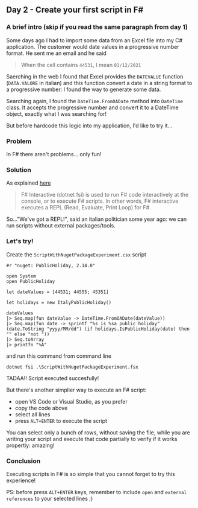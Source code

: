 ## Day 2 - Create your first script in F#

### A brief intro (skip if you read the same paragraph from day 1)

Some days ago I had to import some data from an Excel file into my C# application. The customer would date values in a progressive number format.
He sent me an email and he said 
> When the cell contains `44531`, I mean `01/12/2021`

Saerching in the web I found that Excel provides the `DATEVALUE` function (`DATA.VALORE` in italian) and this function convert a date in a string format to a progressive number: I found the way to generate some data.  

Searching again, I found the `DateTime.FromOADate` method into `DateTime` class. It accepts the progressive number and convert it to a DateTime object, exactly what I was searching for!

But before hardcode this logic into my application, I'd like to try it...

### Problem

In F# there aren't problems... only fun!

### Solution

As explained [here](https://docs.microsoft.com/en-us/dotnet/fsharp/tools/fsharp-interactive/)

> F# Interactive (dotnet fsi) is used to run F# code interactively at the console, or to execute F# scripts. In other words, F# interactive executes a REPL (Read, Evaluate, Print Loop) for F#.

So..."We've got a REPL!", said an italian politician some year ago: we can run scripts without external packages/tools.

### Let's try!
Create the `ScriptWithNugetPackageExperiment.csx` script
```
#r "nuget: PublicHoliday, 2.14.0"

open System
open PublicHoliday

let dateValues = [44531; 44555; 45351]

let holidays = new ItalyPublicHoliday()

dateValues
|> Seq.map(fun dateValue -> DateTime.FromOADate(dateValue))
|> Seq.map(fun date -> sprintf "%s is %sa public holiday" (date.ToString "yyyy/MM/dd") (if holidays.IsPublicHoliday(date) then "" else "not "))
|> Seq.toArray
|> printfn "%A"
```
and run this command from command line
```
dotnet fsi .\ScriptWithNugetPackageExperiment.fsx
```

TADAA!! Script executed succesfully! 

But there's another simplier way to execute an F# script: 
- open VS Code or Visual Studio, as you prefer
- copy the code above
- select all lines
- press `ALT+ENTER` to execute the script

You can select only a bunch of rows, without saving the file, while you are writing your script and execute that code partially to verify if it works propertly: amazing!

### Conclusion
Executing scripts in F# is so simple that you cannot forget to try this experience!


PS: before press `ALT+ENTER` keys, remember to include `open` and `external references` to your selected lines ;)